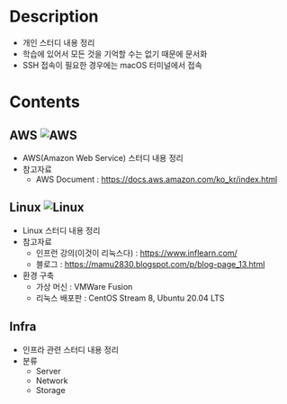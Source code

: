 # Description
- 개인 스터디 내용 정리
- 학습에 있어서 모든 것을 기억할 수는 없기 때문에 문서화
- SSH 접속이 필요한 경우에는 macOS 터미널에서 접속

# Contents

## AWS ![AWS](https://img.shields.io/badge/Amazon%20AWS-232F3E?style=flat-square&logo=Amazon%20AWS&logoColor=white)

* AWS(Amazon Web Service) 스터디 내용 정리 
* 참고자료
  * AWS Document : https://docs.aws.amazon.com/ko_kr/index.html

## Linux ![Linux](https://img.shields.io/badge/Linux-FCC624?style=flat-square&logo=linux&logoColor=white)

* Linux 스터디 내용 정리 
* 참고자료   
  * 인프런 강의(이것이 리눅스다) : https://www.inflearn.com/
  * 블로그 : https://mamu2830.blogspot.com/p/blog-page_13.html
* 환경 구축
  * 가상 머신 : VMWare Fusion
  * 리눅스 배포판 : CentOS Stream 8, Ubuntu 20.04 LTS

   
## Infra
* 인프라 관련 스터디 내용 정리
* 분류
  * Server
  * Network
  * Storage 


